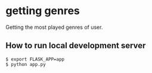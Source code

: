 # getting genres
Getting the most played genres of user.

## How to run local development server
```
$ export FLASK_APP=app
$ python app.py
```
